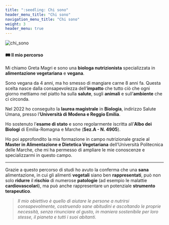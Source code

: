 ```yaml
---
title: ":seedling: Chi sono"
header_menu_title: "Chi sono"
navigation_menu_title: "Chi sono"
weight: 3
header_menu: true
---
```


![chi_sono](images/profile_photo.jpeg)

#### :railway_track: Il mio percorso

Mi chiamo Greta Magri e sono una **biologa nutrizionista** specializzata in **alimentazione vegetariana** e **vegana**.


Sono vegana da 4 anni, ma ho smesso di mangiare carne 8 anni fa. Questa scelta nasce dalla consapevolezza
dell’**impatto** che tutto ciò che ogni giorno mettiamo nel piatto ha sulla **salute**, sugli **animali** e sull’**ambiente** che ci circonda.

Nel 2022 ho conseguito la **laurea magistrale** in **Biologia**, indirizzo Salute Umana, presso l’**Università di Modena e Reggio Emilia**.

Ho sostenuto l’**esame di stato** e sono regolarmente iscritta all’**Albo dei Biologi** di Emilia-Romagna e Marche (**Sez.A - N. 4905**).

Ho poi approfondito la mia formazione in campo nutrizionale grazie al **Master in Alimentazione e Dietetica Vegetariana**
dell’Università Politecnica delle Marche, che mi ha permesso di ampliare le mie conoscenze e specializzarmi in questo campo.

----

Grazie a questo percorso di studi ho avuto la conferma che una **sana** alimentazione, in cui gli alimenti **vegetali** siano ben **rappresentati**,
può non solo **ridurre** il **rischio** di numerose **patologie** (ad esempio le malattie **cardiovascolari**),
ma può anche rappresentare un potenziale **strumento terapeutico**.


> *Il mio obiettivo è quello di aiutare le persone a nutrirsi consapevolmente, costruendo sane abitudini e ascoltando le proprie necessità,
senza rinunciare al gusto, in maniera sostenibile per loro stesse, il pianeta e tutti i suoi abitanti.*
